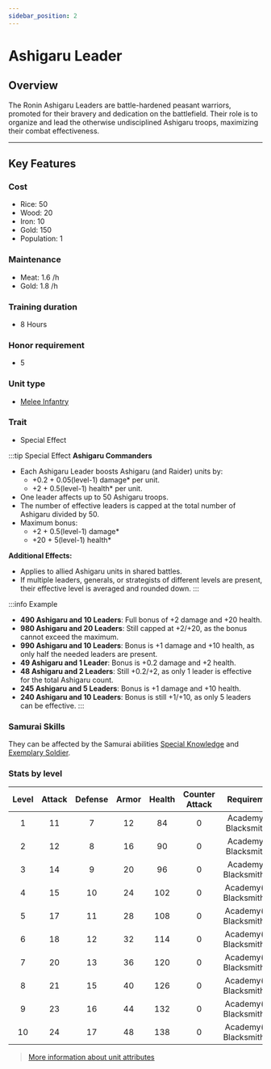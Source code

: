 ```yaml
---
sidebar_position: 2
---
```

# Ashigaru Leader

## Overview

The Ronin Ashigaru Leaders are battle-hardened peasant warriors, promoted for their bravery and dedication on the battlefield. Their role is to organize and lead the otherwise undisciplined Ashigaru troops, maximizing their combat effectiveness.

---

## Key Features

### Cost
- Rice: 50
- Wood: 20
- Iron: 10
- Gold: 150
- Population: 1

### Maintenance
- Meat: 1.6 /h
- Gold: 1.8 /h

### Training duration
- 8 Hours

### Honor requirement
- 5

### Unit type
- [Melee Infantry](../../index.md#melee-infantry)

### Trait
- Special Effect

:::tip Special Effect
**Ashigaru Commanders**
- Each Ashigaru Leader boosts Ashigaru (and Raider) units by:
  - +0.2 + 0.05(level-1) damage* per unit.
  - +2 + 0.5(level-1) health* per unit.
- One leader affects up to 50 Ashigaru troops.
- The number of effective leaders is capped at the total number of Ashigaru divided by 50.
- Maximum bonus:
  - +2 + 0.5(level-1) damage*
  - +20 + 5(level-1) health*

**Additional Effects:**
- Applies to allied Ashigaru units in shared battles.
- If multiple leaders, generals, or strategists of different levels are present, their effective level is averaged and rounded down.
:::

:::info Example
- **490 Ashigaru and 10 Leaders**: Full bonus of +2 damage and +20 health.
- **980 Ashigaru and 20 Leaders**: Still capped at +2/+20, as the bonus cannot exceed the maximum.
- **990 Ashigaru and 10 Leaders**: Bonus is +1 damage and +10 health, as only half the needed leaders are present.
- **49 Ashigaru and 1 Leader**: Bonus is +0.2 damage and +2 health.
- **48 Ashigaru and 2 Leaders**: Still +0.2/+2, as only 1 leader is effective for the total Ashigaru count.
- **245 Ashigaru and 5 Leaders**: Bonus is +1 damage and +10 health.
- **240 Ashigaru and 10 Leaders**: Bonus is still +1/+10, as only 5 leaders can be effective.
:::

### Samurai Skills
They can be affected by the Samurai abilities [Special Knowledge](../../../samurais/knowledge-skills.md) and [Exemplary Soldier](../../../samurais/charisma-skills.md).

### Stats by level

| Level | Attack | Defense | Armor | Health | Counter Attack |         Requirement         |
| :---: | :----: | :-----: | :---: | :----: | :------------: | :-------------------------: |
|   1   |   11   |    7    |  12   |   84   |       0        |  Academy(3), Blacksmith(4)  |
|   2   |   12   |    8    |  16   |   90   |       0        |  Academy(5), Blacksmith(8)  |
|   3   |   14   |    9    |  20   |   96   |       0        | Academy(8), Blacksmith(12)  |
|   4   |   15   |   10    |  24   |  102   |       0        | Academy(12), Blacksmith(15) |
|   5   |   17   |   11    |  28   |  108   |       0        | Academy(14), Blacksmith(17) |
|   6   |   18   |   12    |  32   |  114   |       0        | Academy(17), Blacksmith(20) |
|   7   |   20   |   13    |  36   |  120   |       0        | Academy(20), Blacksmith(22) |
|   8   |   21   |   15    |  40   |  126   |       0        | Academy(23), Blacksmith(25) |
|   9   |   23   |   16    |  44   |  132   |       0        | Academy(25), Blacksmith(27) |
|  10   |   24   |   17    |  48   |  138   |       0        | Academy(29), Blacksmith(29) |

> [More information about unit attributes](../../index.md#attributes)